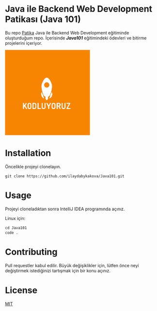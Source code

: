 
# Java ile Backend Web Development Patikası (Java 101)

Bu repo [Patika](https://app.patika.dev/) Java ile Backend Web Development eğitiminde oluşturduğum repo. İçerisinde ***Java101*** eğitimindeki ödevleri ve bitirme projelerini içeriyor.


![Kodluyoruz logo](https://github.com/burakkosova/JavaBackendWebDevelopment/blob/main/figures/kodluyoruz.png)

# Installation

Öncelikle projeyi clonelayın.

```
git clone https://github.com/ilaydabykakova/Java101.git
```

# Usage

Projeyi cloneladıktan sonra IntelliJ IDEA programında açınız.

Linux için:

```
cd Java101
code .
```

# Contributing

Pull requestler kabul edilir. Büyük değişiklikler için, lütfen önce neyi değiştirmek istediğinizi tartışmak için bir konu açınız.

# License

[MIT](https://choosealicense.com/licenses/mit/)
